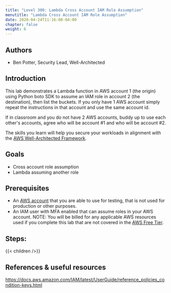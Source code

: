 ```yaml
---
title: "Level 300: Lambda Cross Account IAM Role Assumption"
menutitle: "Lambda Cross Account IAM Role Assumption"
date: 2020-04-24T11:16:08-04:00
chapter: false
weight: 6
---
```


## Authors

* Ben Potter, Security Lead, Well-Architected

## Introduction

This lab demonstrates a Lambda function in AWS account 1 (the origin) using Python boto SDK to assume an IAM role in account 2 (the destination), then list the buckets. If you only have 1 AWS account simply repeat the instructions in that account and use the same account id.

If in classroom and you do not have 2 AWS accounts, buddy up to use each other's accounts, agree who will be account #1 and who will be account #2.

The skills you learn will help you secure your workloads in alignment with the [AWS Well-Architected Framework](https://aws.amazon.com/architecture/well-architected/).

## Goals

* Cross account role assumption
* Lambda assuming another role

## Prerequisites

* An [AWS account](https://portal.aws.amazon.com/gp/aws/developer/registration/index.html) that you are able to use for testing, that is not used for production or other purposes.
* An IAM user with MFA enabled that can assume roles in your AWS account.
NOTE: You will be billed for any applicable AWS resources used if you complete this lab that are not covered in the [AWS Free Tier](https://aws.amazon.com/free/).

## Steps:

{{< children  />}}

## References & useful resources

<https://docs.aws.amazon.com/IAM/latest/UserGuide/reference_policies_condition-keys.html>
